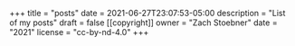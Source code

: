 +++
title = "posts"
date = 2021-06-27T23:07:53-05:00
description = "List of my posts"
draft = false
[[copyright]]
  owner = "Zach Stoebner"
  date = "2021"
  license = "cc-by-nd-4.0"
+++
